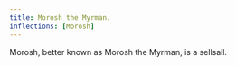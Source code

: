 ```yaml
---
title: Morosh the Myrman.
inflections: [Morosh]
---
```


Morosh, better known as Morosh the Myrman, is a sellsail.


